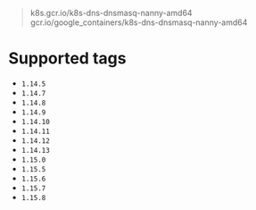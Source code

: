 > k8s.gcr.io/k8s-dns-dnsmasq-nanny-amd64
> gcr.io/google_containers/k8s-dns-dnsmasq-nanny-amd64

# Supported tags
- `1.14.5`
- `1.14.7`
- `1.14.8`
- `1.14.9`
- `1.14.10`
- `1.14.11`
- `1.14.12`
- `1.14.13`
- `1.15.0`
- `1.15.5`
- `1.15.6`
- `1.15.7`
- `1.15.8`